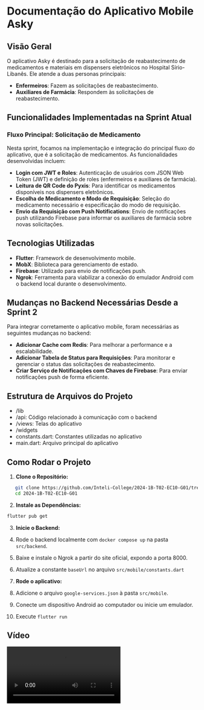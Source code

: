 # Documentação do Aplicativo Mobile Asky

## Visão Geral

O aplicativo Asky é destinado para a solicitação de reabastecimento de medicamentos e materiais em dispensers eletrônicos no Hospital Sírio-Libanês. Ele atende a duas personas principais:

- **Enfermeiros**: Fazem as solicitações de reabastecimento.
- **Auxiliares de Farmácia**: Respondem às solicitações de reabastecimento.

## Funcionalidades Implementadas na Sprint Atual

### Fluxo Principal: Solicitação de Medicamento
Nesta sprint, focamos na implementação e integração do principal fluxo do aplicativo, que é a solicitação de medicamentos. As funcionalidades desenvolvidas incluem:

- **Login com JWT e Roles**: Autenticação de usuários com JSON Web Token (JWT) e definição de roles (enfermeiros e auxiliares de farmácia).
- **Leitura de QR Code do Pyxis**: Para identificar os medicamentos disponíveis nos dispensers eletrônicos.
- **Escolha de Medicamento e Modo de Requisição**: Seleção do medicamento necessário e especificação do modo de requisição.
- **Envio da Requisição com Push Notifications**: Envio de notificações push utilizando Firebase para informar os auxiliares de farmácia sobre novas solicitações.

## Tecnologias Utilizadas

- **Flutter**: Framework de desenvolvimento mobile.
- **MobX**: Biblioteca para gerenciamento de estado.
- **Firebase**: Utilizado para envio de notificações push.
- **Ngrok**: Ferramenta para viabilizar a conexão do emulador Android com o backend local durante o desenvolvimento.

## Mudanças no Backend Necessárias Desde a Sprint 2

Para integrar corretamente o aplicativo mobile, foram necessárias as seguintes mudanças no backend:

- **Adicionar Cache com Redis**: Para melhorar a performance e a escalabilidade.
- **Adicionar Tabela de Status para Requisições**: Para monitorar e gerenciar o status das solicitações de reabastecimento.
- **Criar Serviço de Notificações com Chaves de Firebase**: Para enviar notificações push de forma eficiente.

## Estrutura de Arquivos do Projeto

- /lib
- /api: Código relacionado à comunicação com o backend
- /views: Telas do aplicativo
- /widgets
- constants.dart: Constantes utilizadas no aplicativo
- main.dart: Arquivo principal do aplicativo


## Como Rodar o Projeto

1. **Clone o Repositório:**

```bash
   git clone https://github.com/Inteli-College/2024-1B-T02-EC10-G01/tree/main
   cd 2024-1B-T02-EC10-G01
```

2. **Instale as Dependências:**

```bash
flutter pub get
```

3. **Inicie o Backend:**

1. Rode o backend localmente com `docker compose up` na pasta `src/backend`. 
2. Baixe e instale o Ngrok a partir do site oficial, expondo a porta 8000.
3. Atualize a constante `baseUrl` no arquivo `src/mobile/constants.dart`

4. **Rode o aplicativo:**
1. Adicione o arquivo `google-services.json` à pasta `src/mobile`.
2. Conecte um dispositivo Android ao computador ou inicie um emulador.
2. Execute `flutter run`

## Vídeo

<video src='../../static/ video/sprint3.mp4'></video>